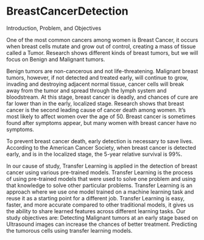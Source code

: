 # BreastCancerDetection
Introduction, Problem, and Objectives

One of the most common cancers among women is Breast Cancer, it occurs when breast cells mutate and grow out of control, creating a mass of tissue called a Tumor. Research shows different kinds of breast tumors, but we will focus on Benign and Malignant tumors.

Benign tumors are non-cancerous and not life-threatening. Malignant breast tumors, however, if not detected and treated early, will continue to grow, invading and destroying adjacent normal tissue, cancer cells will break away from the tumor and spread through the lymph system and bloodstream. At this stage, breast cancer is deadly, and chances of cure are far lower than in the early, localized stage. Research shows that breast cancer is the second leading cause of cancer death among women. It’s most likely to affect women over the age of 50. Breast cancer is sometimes found after symptoms appear, but many women with breast cancer have no symptoms.

To prevent breast cancer death, early detection is necessary to save lives. According to the American Cancer Society, when breast cancer is detected early, and is in the localized stage, the 5-year relative survival is 99%.

In our cause of study, Transfer Learning is applied in the detection of breast cancer using various pre-trained models. Transfer Learning is the process of using pre-trained models that were used to solve one problem and using that knowledge to solve other particular problems. Transfer Learning is an approach where we use one model trained on a machine learning task and reuse it as a starting point for a different job. Transfer Learning is easy, faster, and more accurate compared to other traditional models, it gives us the ability to share learned features across different learning tasks.
Our study objectives are:
Detecting Malignant tumors at an early stage based on Ultrasound images can increase the chances of better treatment.
Predicting the tumorous cells using transfer learning models.
